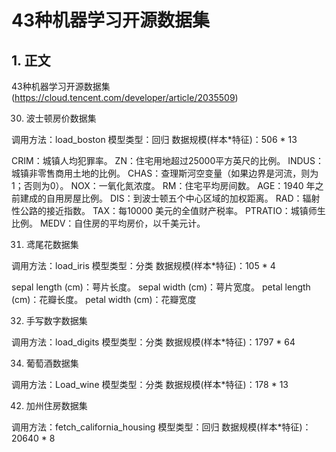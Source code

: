 
# 43种机器学习开源数据集

## 1. 正文

43种机器学习开源数据集(https://cloud.tencent.com/developer/article/2035509)

30. 波士顿房价数据集

调用方法：load_boston
模型类型：回归
数据规模(样本*特征)：506 * 13

CRIM：城镇人均犯罪率。
ZN：住宅用地超过25000平方英尺的比例。
INDUS：城镇非零售商用土地的比例。
CHAS：查理斯河空变量（如果边界是河流，则为1；否则为0）。
NOX：一氧化氮浓度。
RM：住宅平均房间数。
AGE：1940 年之前建成的自用房屋比例。
DIS：到波士顿五个中心区域的加权距离。
RAD：辐射性公路的接近指数。
TAX：每10000 美元的全值财产税率。
PTRATIO：城镇师生比例。
MEDV：自住房的平均房价，以千美元计。

31. 鸢尾花数据集

调用方法：load_iris
模型类型：分类
数据规模(样本*特征)：105 * 4

sepal length (cm)：萼片长度。
sepal width (cm)：萼片宽度。
petal length (cm)：花瓣长度。
petal width (cm)：花瓣宽度

32. 手写数字数据集

调用方法：load_digits
模型类型：分类
数据规模(样本*特征)：1797 * 64

34. 葡萄酒数据集

调用方法：Load_wine
模型类型：分类
数据规模(样本*特征)：178 * 13

42. 加州住房数据集

调用方法：fetch_california_housing
模型类型：回归
数据规模(样本*特征)：20640 * 8
